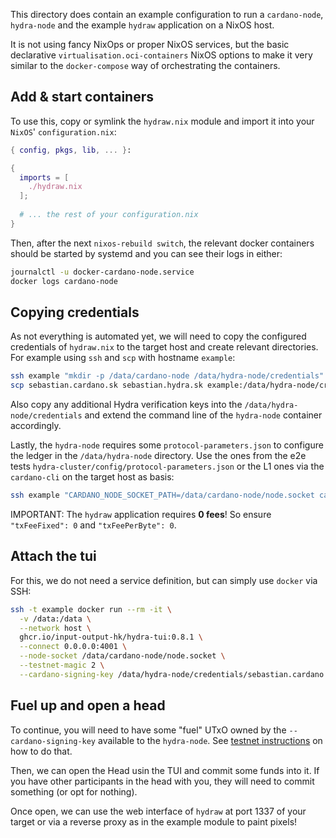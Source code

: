 This directory does contain an example configuration to run a `cardano-node`,
`hydra-node` and the example `hydraw` application on a NixOS host.

It is not using fancy NixOps or proper NixOS services, but the basic declarative
`virtualisation.oci-containers` NixOS options to make it very similar to the
`docker-compose` way of orchestrating the containers.

## Add & start containers

To use this, copy or symlink the `hydraw.nix` module and import it into your `NixOS`' `configuration.nix`:

```nix
{ config, pkgs, lib, ... }:

{
  imports = [
    ./hydraw.nix
  ];
  
  # ... the rest of your configuration.nix
}
```

Then, after the next `nixos-rebuild switch`, the relevant docker containers should be started by systemd and you can see their logs in either:

``` sh
journalctl -u docker-cardano-node.service
docker logs cardano-node
```

## Copying credentials

As not everything is automated yet, we will need to copy the configured
credentials of `hydraw.nix` to the target host and create relevant directories.
For example using `ssh` and `scp` with hostname `example`:

``` sh
ssh example "mkdir -p /data/cardano-node /data/hydra-node/credentials"
scp sebastian.cardano.sk sebastian.hydra.sk example:/data/hydra-node/credentials/
```

Also copy any additional Hydra verification keys into the
`/data/hydra-node/credentials` and extend the command line of the `hydra-node`
container accordingly.

Lastly, the `hydra-node` requires some `protocol-parameters.json` to configure the ledger in the `/data/hydra-node` directory. Use the ones from the e2e tests `hydra-cluster/config/protocol-parameters.json` or the L1 ones via the `cardano-cli` on the target host as basis:

``` sh
ssh example "CARDANO_NODE_SOCKET_PATH=/data/cardano-node/node.socket cardano-cli query protocol-parameters --testnet-magic 2 | 's/"txFeeFixed.*/"txFeeFixed": 0,/;s/"txFeePerByte.*/"txFeePerByte": 0,/' > /data/hydra-node/protocol-parameters.json"
```

IMPORTANT: The `hydraw` application requires **0 fees**! So ensure `"txFeeFixed": 0` and `"txFeePerByte": 0`.

## Attach the tui

For this, we do not need a service definition, but can simply use `docker` via SSH:

``` sh
ssh -t example docker run --rm -it \
  -v /data:/data \
  --network host \
  ghcr.io/input-output-hk/hydra-tui:0.8.1 \
  --connect 0.0.0.0:4001 \
  --node-socket /data/cardano-node/node.socket \
  --testnet-magic 2 \
  --cardano-signing-key /data/hydra-node/credentials/sebastian.cardano.sk
```

## Fuel up and open a head

To continue, you will need to have some "fuel" UTxO owned by the `--cardano-signing-key` available to the `hydra-node`. See [testnet instructions](../../testnets/README.md) on how to do that.

Then, we can open the Head usin the TUI and commit some funds into it. If you have other participants in the head with you, they will need to commit something (or opt for nothing).

Once open, we can use the web interface of `hydraw` at port 1337 of your target
or via a reverse proxy as in the example module to paint pixels!
